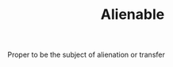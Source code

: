 ---
title: Alienable
permalink: "/definitions/alienable.html"
body: Proper to be the subject of alienation or transfer
published_at: '2018-07-07'
layout: post
---